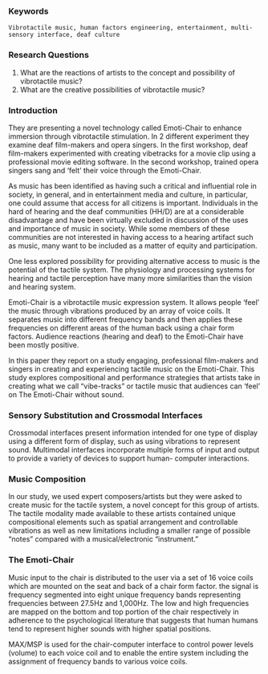### Keywords
	Vibrotactile music, human factors engineering, entertainment, multi-sensory interface, deaf culture
### Research Questions
1. What are the reactions of artists to the concept and possibility of vibrotactile music?
2. What are the creative possibilities of vibrotactile music?
### Introduction
They are presenting a novel technology called Emoti-Chair to enhance immersion through vibrotactile stimulation. In 2 different experiment they examine deaf film-makers and opera singers. In the first workshop, deaf film-makers experimented with creating vibetracks for a movie clip using a professional movie editing software. In the second workshop, trained opera singers sang and ‘felt’ their voice through the Emoti-Chair.

As music has been identified as having such a critical and influential role in society, in general, and in entertainment media and culture, in particular, one could assume that access for all citizens is important. Individuals in the hard of hearing and the deaf communities (HH/D) are at a considerable disadvantage and have been virtually excluded in discussion of the uses and importance of music in society. While some members of these communities are not interested in having access to a hearing artifact such as music, many want to be included as a matter of equity and participation.

One less explored possibility for providing alternative access to music is the potential of the tactile system. The physiology and processing systems for hearing and tactile perception have many more similarities than the vision and hearing system. 

Emoti-Chair is a vibrotactile music expression system. It allows people ‘feel’ the music through vibrations produced by an array of voice coils. It separates music into different frequency bands and then applies these frequencies on different areas of the human back using a chair form factors. Audience reactions (hearing and deaf) to the Emoti-Chair have been mostly positive.

In this paper they report on a study engaging, professional film-makers and singers in creating and experiencing tactile music on the Emoti-Chair. This study explores compositional and performance strategies that artists take in creating what we call “vibe-tracks” or tactile music that audiences can ‘feel’ on The Emoti-Chair without sound.
### Sensory Substitution and Crossmodal Interfaces
Crossmodal interfaces present information intended for one type of display using a different form of display, such as using vibrations to represent sound. Multimodal interfaces incorporate multiple forms of input and output to provide a variety of devices to support human- computer interactions. 
### Music Composition
In our study, we used expert composers/artists but they were asked to create music for the tactile system, a novel concept for this group of artists. The tactile modality made available to these artists contained unique compositional elements such as spatial arrangement and controllable vibrations as well as new limitations including a smaller range of possible “notes” compared with a musical/electronic “instrument.”
### The Emoti-Chair
Music input to the chair is distributed to the user via a set of 16 voice coils which are mounted on the seat and back of a chair form factor. the signal is frequency segmented into eight unique frequency bands representing frequencies between 27.5Hz and 1,000Hz. The low and high frequencies are mapped on the bottom and top portion of the chair respectively in adherence to the psychological literature that suggests that human humans tend to represent higher sounds with higher spatial positions. 

MAX/MSP is used for the chair-computer interface to control power levels (volume) to each voice coil and to enable the entire system including the assignment of frequency bands to various voice coils.